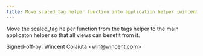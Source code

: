 ```yaml
---
title: Move scaled_tag helper function into application helper (wincent.com, 57f734a)
---
```


Move the scaled\_tag helper function from the tags helper to the main applicaton helper so that all views can benefit from it.

Signed-off-by: Wincent Colaiuta &lt;win@wincent.com&gt;
